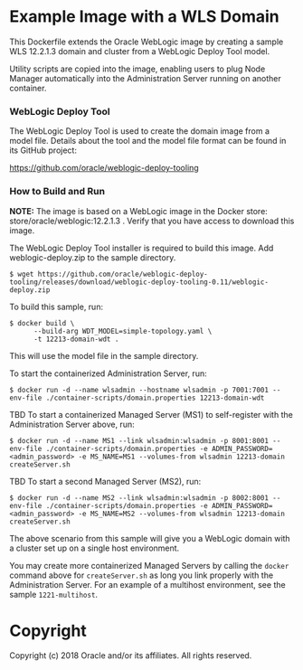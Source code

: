 Example Image with a  WLS Domain
================================
This Dockerfile extends the Oracle WebLogic image by creating a sample WLS 12.2.1.3 domain and cluster from a WebLogic Deploy Tool model.

Utility scripts are copied into the image, enabling users to plug Node Manager automatically into the Administration Server running on another container.

### WebLogic Deploy Tool

The WebLogic Deploy Tool is used to create the domain image from a model file. Details about the tool and the model file format can be found in its GitHub project:

https://github.com/oracle/weblogic-deploy-tooling

### How to Build and Run

**NOTE:** The image is based on a WebLogic image in the Docker store: store/oracle/weblogic:12.2.1.3 . Verify that you have access to download this image.

The WebLogic Deploy Tool installer is required to build this image. Add weblogic-deploy.zip to the sample directory.

    $ wget https://github.com/oracle/weblogic-deploy-tooling/releases/download/weblogic-deploy-tooling-0.11/weblogic-deploy.zip

To build this sample, run:

    $ docker build \
          --build-arg WDT_MODEL=simple-topology.yaml \
          -t 12213-domain-wdt .

This will use the model file in the sample directory.

To start the containerized Administration Server, run:

    $ docker run -d --name wlsadmin --hostname wlsadmin -p 7001:7001 --env-file ./container-scripts/domain.properties 12213-domain-wdt
    
TBD To start a containerized Managed Server (MS1) to self-register with the Administration Server above, run:

 	$ docker run -d --name MS1 --link wlsadmin:wlsadmin -p 8001:8001 --env-file ./container-scripts/domain.properties -e ADMIN_PASSWORD=<admin_password> -e MS_NAME=MS1 --volumes-from wlsadmin 12213-domain createServer.sh

TBD To start a second Managed Server (MS2), run:

 	$ docker run -d --name MS2 --link wlsadmin:wlsadmin -p 8002:8001 --env-file ./container-scripts/domain.properties -e ADMIN_PASSWORD=<admin_password> -e MS_NAME=MS2 --volumes-from wlsadmin 12213-domain createServer.sh

The above scenario from this sample will give you a WebLogic domain with a cluster set up on a single host environment.

You may create more containerized Managed Servers by calling the `docker` command above for `createServer.sh` as long you link properly with the Administration Server. For an example of a multihost environment, see the sample `1221-multihost`.

# Copyright
Copyright (c) 2018 Oracle and/or its affiliates. All rights reserved.

